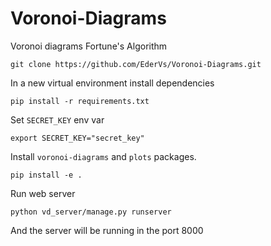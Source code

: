 # Voronoi-Diagrams
Voronoi diagrams Fortune's Algorithm

```
git clone https://github.com/EderVs/Voronoi-Diagrams.git
```

In a new virtual environment install dependencies
```
pip install -r requirements.txt
```

Set `SECRET_KEY` env var
```
export SECRET_KEY="secret_key"
```

Install `voronoi-diagrams` and `plots` packages.
```
pip install -e .
```

Run web server
```
python vd_server/manage.py runserver
```
And the server will be running in the port 8000
